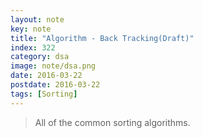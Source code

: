```yaml
---
layout: note
key: note
title: "Algorithm - Back Tracking(Draft)"
index: 322
category: dsa
image: note/dsa.png
date: 2016-03-22
postdate: 2016-03-22
tags: [Sorting]
---
```


> All of the common sorting algorithms.
